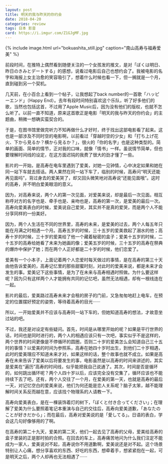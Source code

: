```yaml
---
layout: post
title: 明天的我与昨天的你约会
date: 2018-04-20
categories: review
tags: 日本 影音
card: https://i.imgur.com/Z1GJgMF.jpg
---
```


{% include image.html url="bokuashita_still.jpg" caption="南山高寿与福寿爱美" %}

前段时间，在推特上偶然看到随便关注的一个女孩发的推文，是对「ぼくは明日、昨日のきみとデートする」的感想，说看过电影后自己也想约会了。我被电影的名字和海报上女主治愈的笑容吸引了，想着什么时候也看一下，但一搁就是一个月，直到碰到另一个契机。

几天前，在小百合上看到一个帖子，让我想起了back number的一首歌「ハッピーエンド」（Happy End）。去年有段时间特别喜欢这个乐队，听了好多他们的歌，当然也包括这首，不过用了Apple Music后，因为没有他们的版权，也就不怎么听了。以前一直不知道，原来这首歌正是电影「明天的我与昨天的你约会」的主题曲，稍微一想确实蛮契合的。

于是，在图书馆里做完听力不知再做什么才好时，终于找出这部电影看了起来。这也是一部涉及不同时空的电影啊，以前看过「穿越时空的少女」和「打ち上げ花火、下から見るか？横から見るか？」，很火的「你的名字」也是这种类型的。简单的画面、简单的情节，正对我的口味，就像「情书」一样。虽说情节简单，但也要理解时间线的设定，在这方面迟钝的我费了很大的劲才懂了一些。

影片的一开始，是高寿在电车里遇到了爱美，对她一见钟情，心中决定如果和她在同一站下车就去搭话。两人果然在同一站下车了，临别的时候，高寿问“明天还能再见面吗”，背过身去的爱美哭了，却又回头微笑地对高寿说“还能见面哦”。这时的高寿，并不明白爱美眼泪的意义。

因为，对高寿来说，两个人的第一次见面，对爱美来说，却是最后一次见面。相互称呼对方的名字也是、牵手也是、亲吻也是，高寿的第一次，是爱美的最后一次。高寿向爱美表白的时候，爱美说自己爱哭，其实并不是真的爱哭，而是两个人不能分享同样的一份美好。

因为，两个人生活在不同的世界里，高寿的未来，是爱美的过去，两个人每五年只能在月满之时相遇一个月。高寿五岁的时候，三十五岁的爱美救起了溺水的他；高寿十岁的时候，三十岁的爱美给了他一个藏着秘密的盒子；爱美十五岁的时候，二十五岁的高寿给她看了未来为她画的像；爱美五岁的时候，三十五岁的高寿在祭典的爆炸中保护了她；而在两个人正好都是二十岁的时候，他们恋爱了。

爱美有一个小本子，上面记着两个人恋爱时每天做过的事情，是在高寿的第三十天由他告诉爱美的，高寿记忆里的那些甜蜜时刻，对此时的爱美来说，都是未来才会发生的事。爱美记下这些事情，是为了在未来与高寿相遇时照做。为什么要这样呢？因为只有这样两个人才能拥有共同的记忆吧，虽然无法相遇，却有一根线连在一起。

影片的最后，爱美路过高寿未来才会租的房子的门前，又急匆匆地赶上电车，在预定的位置摆好预定的姿势，等待着高寿的目光······

所以，一开始爱美并不应该与高寿同一站下车的，但她知道高寿的想法，才故意坐过站的吧。

不过，我还是对设定有些疑问。首先，时间是从哪里开始的呢？如果是平行世界的话，时间也是同时进行的，两个人的相遇应该只有一次吧，事实似乎不是这样的，两个世界的时间更像是不停循环的圆圈，否则二十岁的爱美怎么会知道自己三十五时的事情？以爱美的时间为参照系，高寿在她四十岁时出生，到他们二十岁相遇，此时的爱美理应不知道未来才对，如果这样的话，整个故事也就不成立。如果是高寿在未来告诉了爱美以后将要发生的事，电影虽然是以高寿的时间来讲述的，其实是爱美在“遍历”高寿的时间线，似乎能把我自己说通了。其次，时间是否是循环的，如何跳出循环呢？两个人四十岁以后，应该完全没有交集了，循环应该也不能持续下去了吧。还有，两个人交往了一个月，在爱美的第一天，也就是高寿的最后一天，对记忆空白的爱美来说，他们为何还能是恋人关系呢？脑子太笨，越不能理解时间关系反而越在意，应该找个物理系的人请教一下。

高寿向爱美表白，是在一棵装饰着灯的树下，「ぼくと付き合ってください」；在理解了爱美为什么要照着笔记本重演与自己的交往后，高寿向爱美道歉，「あなたのことが好きだから」；而在最后，高寿对爱美说的是「愛してる」。日语的表白，学会这几句好像够用的了啊。

在高寿的第二十九天，爱美的第二天，他们一起去见了高寿的父母，爱美给高寿的盒子里装的正是那时拍的合照。在回去的车上，高寿痛苦地问为什么我们注定不能成为一家人，爱美说对不起，高寿说你不用道歉啊，爱美说还是对不起。这个场景特别让人心痛，想分享喜欢的东西、好吃的东西，想牵着手，想紧紧抱在一起，可是明天之后，两个人却再也无法相遇了······